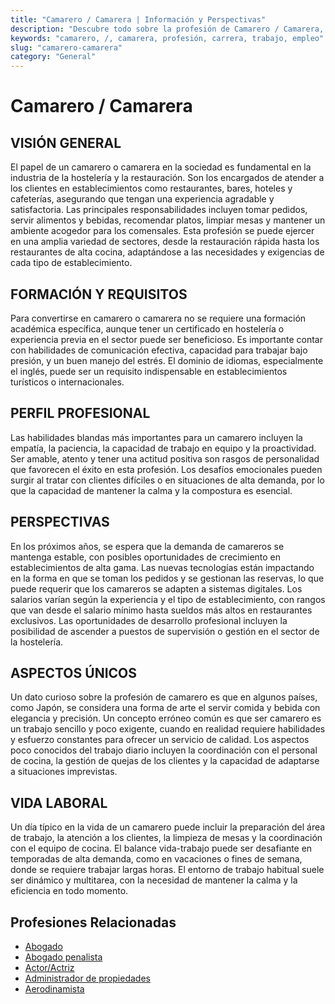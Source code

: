 ```yaml
---
title: "Camarero / Camarera | Información y Perspectivas"
description: "Descubre todo sobre la profesión de Camarero / Camarera, incluyendo responsabilidades, requisitos y oportunidades."
keywords: "camarero, /, camarera, profesión, carrera, trabajo, empleo"
slug: "camarero-camarera"
category: "General"
---
```


# Camarero / Camarera

## VISIÓN GENERAL

El papel de un camarero o camarera en la sociedad es fundamental en la industria de la hostelería y la restauración. Son los encargados de atender a los clientes en establecimientos como restaurantes, bares, hoteles y cafeterías, asegurando que tengan una experiencia agradable y satisfactoria. Las principales responsabilidades incluyen tomar pedidos, servir alimentos y bebidas, recomendar platos, limpiar mesas y mantener un ambiente acogedor para los comensales. Esta profesión se puede ejercer en una amplia variedad de sectores, desde la restauración rápida hasta los restaurantes de alta cocina, adaptándose a las necesidades y exigencias de cada tipo de establecimiento.

## FORMACIÓN Y REQUISITOS

Para convertirse en camarero o camarera no se requiere una formación académica específica, aunque tener un certificado en hostelería o experiencia previa en el sector puede ser beneficioso. Es importante contar con habilidades de comunicación efectiva, capacidad para trabajar bajo presión, y un buen manejo del estrés. El dominio de idiomas, especialmente el inglés, puede ser un requisito indispensable en establecimientos turísticos o internacionales.

## PERFIL PROFESIONAL

Las habilidades blandas más importantes para un camarero incluyen la empatía, la paciencia, la capacidad de trabajo en equipo y la proactividad. Ser amable, atento y tener una actitud positiva son rasgos de personalidad que favorecen el éxito en esta profesión. Los desafíos emocionales pueden surgir al tratar con clientes difíciles o en situaciones de alta demanda, por lo que la capacidad de mantener la calma y la compostura es esencial.

## PERSPECTIVAS

En los próximos años, se espera que la demanda de camareros se mantenga estable, con posibles oportunidades de crecimiento en establecimientos de alta gama. Las nuevas tecnologías están impactando en la forma en que se toman los pedidos y se gestionan las reservas, lo que puede requerir que los camareros se adapten a sistemas digitales. Los salarios varían según la experiencia y el tipo de establecimiento, con rangos que van desde el salario mínimo hasta sueldos más altos en restaurantes exclusivos. Las oportunidades de desarrollo profesional incluyen la posibilidad de ascender a puestos de supervisión o gestión en el sector de la hostelería.

## ASPECTOS ÚNICOS

Un dato curioso sobre la profesión de camarero es que en algunos países, como Japón, se considera una forma de arte el servir comida y bebida con elegancia y precisión. Un concepto erróneo común es que ser camarero es un trabajo sencillo y poco exigente, cuando en realidad requiere habilidades y esfuerzo constantes para ofrecer un servicio de calidad. Los aspectos poco conocidos del trabajo diario incluyen la coordinación con el personal de cocina, la gestión de quejas de los clientes y la capacidad de adaptarse a situaciones imprevistas.

## VIDA LABORAL

Un día típico en la vida de un camarero puede incluir la preparación del área de trabajo, la atención a los clientes, la limpieza de mesas y la coordinación con el equipo de cocina. El balance vida-trabajo puede ser desafiante en temporadas de alta demanda, como en vacaciones o fines de semana, donde se requiere trabajar largas horas. El entorno de trabajo habitual suele ser dinámico y multitarea, con la necesidad de mantener la calma y la eficiencia en todo momento.
## Profesiones Relacionadas

- [Abogado](/profesiones/abogado/)
- [Abogado penalista](/profesiones/abogado-penalista/)
- [Actor/Actriz](/profesiones/actor-actriz/)
- [Administrador de propiedades](/profesiones/administrador-de-propiedades/)
- [Aerodinamista](/profesiones/aerodinamista/)

